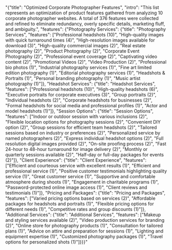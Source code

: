 "{\"title\": \"Optimized Corporate Photographer Features\", \"intro\": \"This list represents an optimization of product features gathered from analyzing 10 corporate photographer websites. A total of 376 features were collected and refined to eliminate redundancy, overly specific details, marketing fluff, and ambiguity.\", \"features\": {\"Photography Services\": {\"title\": \"Photography Services\", \"features\": [\"Professional headshots (10)\", \"High-quality images with quick turnaround times (4)\", \"High-resolution images available for download (3)\", \"High-quality commercial images (2)\", \"Real estate photography (2)\", \"Product Photography (2)\", \"Corporate Event Photography (2)\", \"Professional event coverage (2)\", \"Captivating video content (2)\", \"Promotional Videos (2)\", \"Video Production (2)\", \"Professional bio photos (1)\", \"Industrial photography services (1)\", \"Fine art limited edition photography (1)\", \"Editorial photography services (1)\", \"Headshots & Portraits (1)\", \"Personal branding photography (1)\", \"Music artist photography (1)\"]}, \"Headshot Services\": {\"title\": \"Headshot Services\", \"features\": [\"Professional headshots (10)\", \"High-quality headshots (6)\", \"Executive portraits for corporate executives (3)\", \"Group portraits (2)\", \"Individual headshots (2)\", \"Corporate headshots for businesses (2)\", \"Formal headshots for social media and professional profiles (1)\", \"Actor and model headshots (1)\"]}, \"Session Options\": {\"title\": \"Session Options\", \"features\": [\"Indoor or outdoor session with various inclusions (2)\", \"Flexible location options for photography sessions (2)\", \"Convenient DIY option (2)\", \"Group sessions for efficient team headshots (2)\", \"Tailored sessions based on industry or preferences (2)\", \"Personalized service by named photographers (2)\", \"Express individual headshot options (2)\", \"Full resolution digital images provided (2)\", \"On-site proofing process (2)\", \"Fast 24-hour to 48-hour turnaround for image delivery (2)\", \"Monthly or quarterly sessions available (2)\", \"Half-day or full-day packages for events (2)\"]}, \"Client Experience\": {\"title\": \"Client Experience\", \"features\": [\"Efficient and courteous service with excellent results (1)\", \"Efficient and professional service (1)\", \"Positive customer testimonials highlighting quality service (1)\", \"Great customer service (1)\", \"Supportive and comfortable atmosphere during shoots (1)\", \"Engagement in charitable programs (1)\", \"Password-protected online image access (1)\", \"Client reviews and testimonials (1)\"]}, \"Pricing and Packages\": {\"title\": \"Pricing and Packages\", \"features\": [\"Varied pricing options based on services (2)\", \"Affordable packages for headshots and portraits (1)\", \"Flexible pricing options for different needs (1)\", \"Competitive rates and group discounts (1)\"]}, \"Additional Services\": {\"title\": \"Additional Services\", \"features\": [\"Makeup and styling services available (2)\", \"Video production services for branding (2)\", \"Online store for photography products (1)\", \"Consultation for tailored plans (1)\", \"Advice on attire and preparation for sessions (1)\", \"Lighting and equipment expertise (1)\", \"Customized photography packages (1)\", \"Travel options for personalized shots (1)\"]}}}"